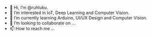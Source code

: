 - 👋 Hi, I’m @ruhluku.
- 👀 I’m interested in IoT, Deep Learning and Computer Vision.
- 🌱 I’m currently learning Arduino, UI/UX Design and Computer Vision.
- 💞️ I’m looking to collaborate on ...
- 📫 How to reach me ...

<!---
ruhluku/ruhluku is a ✨ special ✨ repository because its `README.md` (this file) appears on your GitHub profile.
You can click the Preview link to take a look at your changes.
--->
